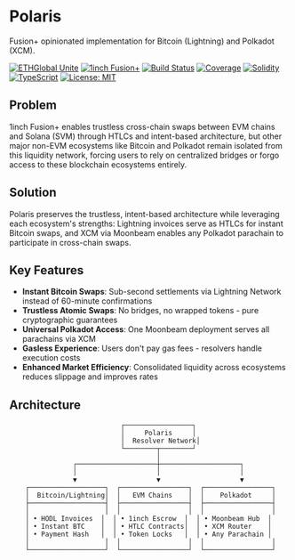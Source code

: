 # Polaris

Fusion+ opinionated implementation for Bitcoin (Lightning) and Polkadot (XCM).

[![ETHGlobal Unite](https://img.shields.io/badge/ETHGlobal-Unite%202025-purple)](https://ethglobal.com/events/unite)
[![1inch Fusion+](https://img.shields.io/badge/Powered%20by-1inch%20Fusion+-blue)](https://docs.1inch.io/docs/fusion-swap/introduction)
[![Build Status](https://img.shields.io/badge/build-passing-brightgreen)](https://github.com/D9J9V/1inch-FusionPlus)
[![Coverage](https://img.shields.io/badge/coverage-95%25-brightgreen)](https://github.com/D9J9V/1inch-FusionPlus)
[![Solidity](https://img.shields.io/badge/Solidity-0.8.20-363636)](https://soliditylang.org/)
[![TypeScript](https://img.shields.io/badge/TypeScript-5.0-blue)](https://www.typescriptlang.org/)
[![License: MIT](https://img.shields.io/badge/License-MIT-yellow.svg)](https://opensource.org/licenses/MIT)

## Problem

1inch Fusion+ enables trustless cross-chain swaps between EVM chains and Solana (SVM) through HTLCs and intent-based architecture, but other major non-EVM ecosystems like Bitcoin and Polkadot remain isolated from this liquidity network, forcing users to rely on centralized bridges or forgo access to these blockchain ecosystems entirely.

## Solution

Polaris preserves the trustless, intent-based architecture while leveraging each ecosystem's strengths: Lightning invoices serve as HTLCs for instant Bitcoin swaps, and XCM via Moonbeam enables any Polkadot parachain to participate in cross-chain swaps.

## Key Features

- **Instant Bitcoin Swaps**: Sub-second settlements via Lightning Network instead of 60-minute confirmations
- **Trustless Atomic Swaps**: No bridges, no wrapped tokens - pure cryptographic guarantees
- **Universal Polkadot Access**: One Moonbeam deployment serves all parachains via XCM
- **Gasless Experience**: Users don't pay gas fees - resolvers handle execution costs
- **Enhanced Market Efficiency**: Consolidated liquidity across ecosystems reduces slippage and improves rates

## Architecture

```
                            ┌─────────────────┐
                            │     Polaris     │
                            │  Resolver Network│
                            └────────┬────────┘
                                     │
                ┌────────────────────┼────────────────────┐
                │                    │                    │
                ▼                    ▼                    ▼
    ┌───────────────────┐  ┌─────────────────┐  ┌─────────────────┐
    │  Bitcoin/Lightning│  │   EVM Chains    │  │    Polkadot     │
    ├───────────────────┤  ├─────────────────┤  ├─────────────────┤
    │                   │  │                 │  │                 │
    │ • HODL Invoices  │  │ • 1inch Escrow  │  │ • Moonbeam Hub  │
    │ • Instant BTC    │  │ • HTLC Contracts│  │ • XCM Router    │
    │ • Payment Hash   │  │ • Token Locks   │  │ • Any Parachain │
    │                   │  │                 │  │                 │
    └───────────────────┘  └─────────────────┘  └─────────────────┘
```
